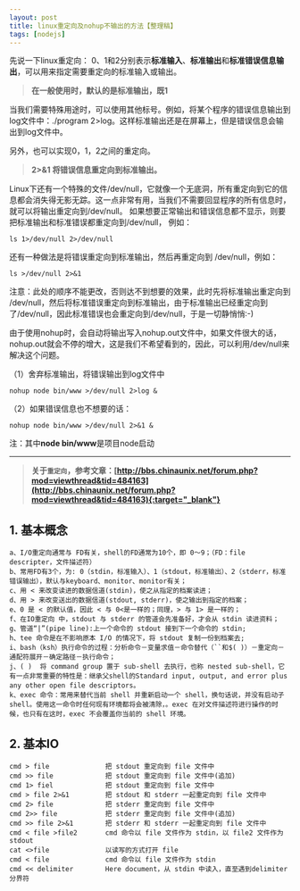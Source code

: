 ```yaml
---
layout: post
title: linux重定向及nohup不输出的方法【整理稿】
tags: [nodejs]
---
```


先说一下linux重定向：
0、1和2分别表示**标准输入**、**标准输出**和**标准错误信息输出**，可以用来指定需要重定向的标准输入或输出。

>**在一般使用时，默认的是标准输出，既1**

当我们需要特殊用途时，可以使用其他标号。例如，将某个程序的错误信息输出到log文件中：./program 2>log。这样标准输出还是在屏幕上，但是错误信息会输出到log文件中。

另外，也可以实现0，1，2之间的重定向。

>**2>&1 将错误信息重定向到标准输出。**

Linux下还有一个特殊的文件/dev/null，它就像一个无底洞，所有重定向到它的信息都会消失得无影无踪。这一点非常有用，当我们不需要回显程序的所有信息时，就可以将输出重定向到/dev/null。
如果想要正常输出和错误信息都不显示，则要把标准输出和标准错误都重定向到/dev/null， 例如：

	ls 1>/dev/null 2>/dev/null

还有一种做法是将错误重定向到标准输出，然后再重定向到 /dev/null，例如：

	ls >/dev/null 2>&1

注意：此处的顺序不能更改，否则达不到想要的效果，此时先将标准输出重定向到 /dev/null，然后将标准错误重定向到标准输出，由于标准输出已经重定向到了/dev/null，因此标准错误也会重定向到/dev/null，于是一切静悄悄:-)

由于使用nohup时，会自动将输出写入nohup.out文件中，如果文件很大的话，nohup.out就会不停的增大，这是我们不希望看到的，因此，可以利用/dev/null来解决这个问题。

（1）舍弃标准输出，将错误输出到log文件中

	nohup node bin/www >/dev/null 2>log &

（2）如果错误信息也不想要的话：

	nohup node bin/www >/dev/null 2>&1 &

注：其中**node bin/www**是项目node启动

***

>**关于`重定向`，参考文章：[http://bbs.chinaunix.net/forum.php?mod=viewthread&tid=484163](http://bbs.chinaunix.net/forum.php?mod=viewthread&tid=484163){:target="_blank"}**



## 1. 基本概念

	a、I/O重定向通常与 FD有关，shell的FD通常为10个，即 0～9；（FD：file descripter，文件描述符）
	b、常用FD有3个，为: 0（stdin，标准输入）、1（stdout，标准输出）、2（stderr，标准错误输出），默认与keyboard、monitor、monitor有关；
	c、用 < 来改变读进的数据信道(stdin)，使之从指定的档案读进；
	d、用 > 来改变送出的数据信道(stdout, stderr)，使之输出到指定的档案；
	e、0 是 < 的默认值，因此 < 与 0<是一样的；同理，> 与 1> 是一样的；
	f、在IO重定向 中，stdout 与 stderr 的管道会先准备好，才会从 stdin 读进资料；
	g、管道“|”(pipe line):上一个命令的 stdout 接到下一个命令的 stdin;
	h、tee 命令是在不影响原本 I/O 的情况下，将 stdout 复制一份到档案去;
	i、bash（ksh）执行命令的过程：分析命令－变量求值－命令替代（``和$( )）－重定向－通配符展开－确定路径－执行命令；
	j、( )  将 command group 置于 sub-shell 去执行，也称 nested sub-shell，它有一点非常重要的特性是：继承父shell的Standard input, output, and error plus any other open file descriptors。
	k、exec 命令：常用来替代当前 shell 并重新启动一个 shell，换句话说，并没有启动子 shell。使用这一命令时任何现有环境都将会被清除，。exec 在对文件描述符进行操作的时候，也只有在这时，exec 不会覆盖你当前的 shell 环境。

## 2. 基本IO

	cmd > file              把 stdout 重定向到 file 文件中
	cmd >> file             把 stdout 重定向到 file 文件中(追加)
	cmd 1> fiel             把 stdout 重定向到 file 文件中
	cmd > file 2>&1         把 stdout 和 stderr 一起重定向到 file 文件中
	cmd 2> file             把 stderr 重定向到 file 文件中
	cmd 2>> file            把 stderr 重定向到 file 文件中(追加)
	cmd >> file 2>&1        把 stderr 和 stderr 一起重定向到 file 文件中
	cmd < file >file2       cmd 命令以 file 文件作为 stdin，以 file2 文件作为 stdout
	cat <>file              以读写的方式打开 file
	cmd < file              cmd 命令以 file 文件作为 stdin
	cmd << delimiter        Here document，从 stdin 中读入，直至遇到delimiter 分界符


